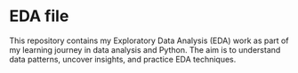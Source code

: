 # EDA file

This repository contains my Exploratory Data Analysis (EDA) work as part of my learning journey in data analysis and Python. The aim is to understand data patterns, uncover insights, and practice EDA techniques.
